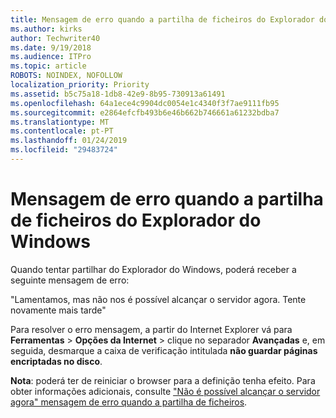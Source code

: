 ```yaml
---
title: Mensagem de erro quando a partilha de ficheiros do Explorador do Windows
ms.author: kirks
author: Techwriter40
ms.date: 9/19/2018
ms.audience: ITPro
ms.topic: article
ROBOTS: NOINDEX, NOFOLLOW
localization_priority: Priority
ms.assetid: b5c75a18-1db8-42e9-8b95-730913a61491
ms.openlocfilehash: 64a1ece4c9904dc0054e1c4340f3f7ae9111fb95
ms.sourcegitcommit: e2864efcfb493b6e46b662b746661a61232bdba7
ms.translationtype: MT
ms.contentlocale: pt-PT
ms.lasthandoff: 01/24/2019
ms.locfileid: "29483724"
---
```

# <a name="error-message-when-sharing-files-from-windows-explorer"></a>Mensagem de erro quando a partilha de ficheiros do Explorador do Windows

Quando tentar partilhar do Explorador do Windows, poderá receber a seguinte mensagem de erro:
  
"Lamentamos, mas não nos é possível alcançar o servidor agora. Tente novamente mais tarde"
  
Para resolver o erro mensagem, a partir do Internet Explorer vá para **Ferramentas** \> **Opções da Internet** \> clique no separador **Avançadas** e, em seguida, desmarque a caixa de verificação intitulada **não guardar páginas encriptadas no disco**. 
  
 **Nota**: poderá ter de reiniciar o browser para a definição tenha efeito. Para obter informações adicionais, consulte ["Não é possível alcançar o servidor agora" mensagem de erro quando a partilha de ficheiros](https://go.microsoft.com/fwlink/?linkid=2022914).
  


